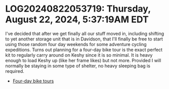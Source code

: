 # LOG20240822053719: Thursday, August 22, 2024, 5:37:19AM EDT

I've decided that after we get finally all our stuff moved in, including shifting to yet another storage unit that is in Davidson, that I'll finally be free to start using those random four day weekends for some adventure cycling expeditions. Turns out planning for a four-day bike tour is the exact perfect kit to regularly carry around on Keshy since it is so minimal. It is heavy enough to load Keshy up (like her frame likes) but not more. Provided I will normally be staying in some type of shelter, no heavy sleeping bag is required.

* [Four-day bike tours](../2657)
